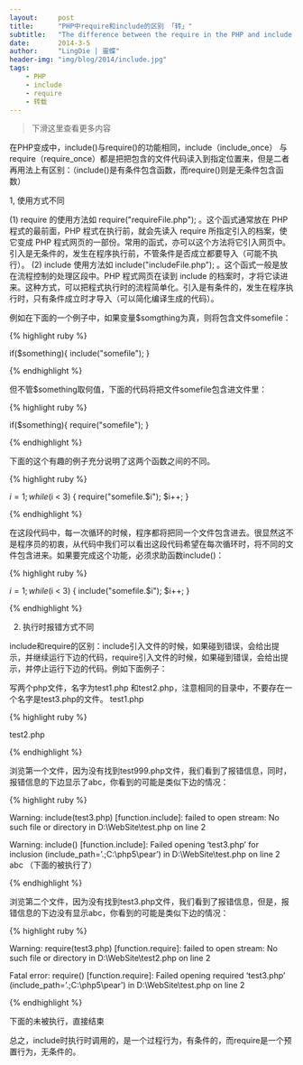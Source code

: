 ```yaml
---
layout:     post
title:      "PHP中require和include的区别 「转」"
subtitle:   "The difference between the require in the PHP and include "
date:       2014-3-5
author:     "LingDie | 靈蝶"
header-img: "img/blog/2014/include.jpg"
tags:
    - PHP
    - include
    - require
    - 转载
---
```


> 下滑这里查看更多内容

在PHP变成中，include()与require()的功能相同，include（include_once） 与 require（require_once）都是把把包含的文件代码读入到指定位置来，但是二者再用法上有区别：（include()是有条件包含函数，而require()则是无条件包含函数）

1, 使用方式不同

(1) require 的使用方法如 require("requireFile.php"); 。这个函式通常放在 PHP 程式的最前面，PHP 程式在执行前，就会先读入 require 所指定引入的档案，使它变成 PHP 程式网页的一部份。常用的函式，亦可以这个方法将它引入网页中。引入是无条件的，发生在程序执行前，不管条件是否成立都要导入（可能不执行）。
(2) include 使用方法如 include("includeFile.php"); 。这个函式一般是放在流程控制的处理区段中。PHP 程式网页在读到 include 的档案时，才将它读进来。这种方式，可以把程式执行时的流程简单化。引入是有条件的，发生在程序执行时，只有条件成立时才导入（可以简化编译生成的代码）。


例如在下面的一个例子中，如果变量$somgthing为真，则将包含文件somefile：

{% highlight ruby %}

if($something){
include("somefile");
}

{% endhighlight %}

但不管$something取何值，下面的代码将把文件somefile包含进文件里：

{% highlight ruby %}

if($something){
require("somefile");
}

{% endhighlight %}

下面的这个有趣的例子充分说明了这两个函数之间的不同。

{% highlight ruby %}

$i = 1;
while ($i < 3) {
require("somefile.$i");
$i++;
}

{% endhighlight %}

在这段代码中，每一次循环的时候，程序都将把同一个文件包含进去。很显然这不是程序员的初衷，从代码中我们可以看出这段代码希望在每次循环时，将不同的文件包含进来。如果要完成这个功能，必须求助函数include()：

{% highlight ruby %}

$i = 1;
while ($i < 3) {
include("somefile.$i");
$i++;
}

{% endhighlight %}

2. 执行时报错方式不同

include和require的区别：include引入文件的时候，如果碰到错误，会给出提示，并继续运行下边的代码，require引入文件的时候，如果碰到错误，会给出提示，并停止运行下边的代码。例如下面例子：

写两个php文件，名字为test1.php  和test2.php，注意相同的目录中，不要存在一个名字是test3.php的文件。
test1.php

{% highlight ruby %}

<?PHP
include  (”test3.php”);
echo  “abc”;
?>

test2.php
<?PHP
require (”test3.php”)
echo  “abc”;
?>

{% endhighlight %}

浏览第一个文件，因为没有找到test999.php文件，我们看到了报错信息，同时，报错信息的下边显示了abc，你看到的可能是类似下边的情况：

{% highlight ruby %}

Warning: include(test3.php) [function.include]: failed to open stream: No such file or directory in D:\WebSite\test.php on line 2

Warning: include() [function.include]: Failed opening ‘test3.php’ for inclusion (include_path=’.;C:\php5\pear’) in D:\WebSite\test.php on line 2
abc （下面的被执行了）

{% endhighlight %}

浏览第二个文件，因为没有找到test3.php文件，我们看到了报错信息，但是，报错信息的下边没有显示abc，你看到的可能是类似下边的情况：

{% highlight ruby %}

Warning: require(test3.php) [function.require]: failed to open stream: No such file or directory in D:\WebSite\test2.php on line 2

Fatal error: require() [function.require]: Failed opening required ‘test3.php’ (include_path=’.;C:\php5\pear’) in D:\WebSite\test.php on line 2

{% endhighlight %}

下面的未被执行，直接结束

总之，include时执行时调用的，是一个过程行为，有条件的，而require是一个预置行为，无条件的。

